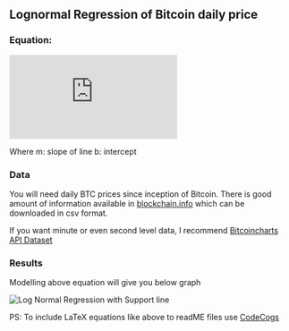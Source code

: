 ## Lognormal Regression of Bitcoin daily price

### Equation:
![equation](https://latex.codecogs.com/gif.latex?%5Clog_%7B10%7D%28Price%29%20%3D%20m%20*%20%5Clog_%7B10%7D%28%5Ctext%7Bdays%20since%20inception%7D%29%20&plus;%20b)

Where m: slope of line
      b: intercept

### Data
You will need daily BTC prices since inception of Bitcoin. There is good amount of information available in [blockchain.info](https://www.blockchain.com/charts/market-price?timespan=all)
which can be downloaded in csv format.

If you want minute or even second level data, I recommend [Bitcoincharts API Dataset](http://api.bitcoincharts.com/v1/csv/)

### Results
Modelling above equation will give you below graph

![Log Normal Regression with Support line](https://raw.githubusercontent.com/PyPatel/Machine-Learning-and-AI-in-Trading/master/BTC-Trading:-Regression-on-Price/lognormal_reg_support.png)

PS: To include LaTeX equations like above to readME files use [CodeCogs](https://www.codecogs.com/latex/eqneditor.php)
